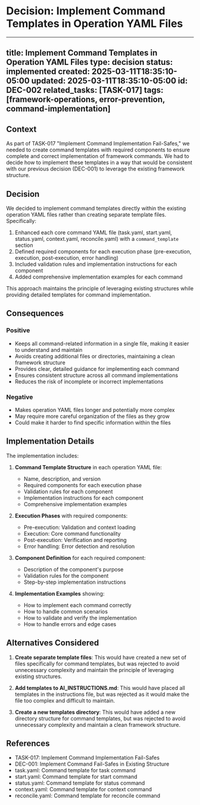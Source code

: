 # Decision: Implement Command Templates in Operation YAML Files
---
title: Implement Command Templates in Operation YAML Files
type: decision
status: implemented
created: 2025-03-11T18:35:10-05:00
updated: 2025-03-11T18:35:10-05:00
id: DEC-002
related_tasks: [TASK-017]
tags: [framework-operations, error-prevention, command-implementation]
---

## Context
As part of TASK-017 "Implement Command Implementation Fail-Safes," we needed to create command templates with required components to ensure complete and correct implementation of framework commands. We had to decide how to implement these templates in a way that would be consistent with our previous decision (DEC-001) to leverage the existing framework structure.

## Decision
We decided to implement command templates directly within the existing operation YAML files rather than creating separate template files. Specifically:

1. Enhanced each core command YAML file (task.yaml, start.yaml, status.yaml, context.yaml, reconcile.yaml) with a `command_template` section
2. Defined required components for each execution phase (pre-execution, execution, post-execution, error handling)
3. Included validation rules and implementation instructions for each component
4. Added comprehensive implementation examples for each command

This approach maintains the principle of leveraging existing structures while providing detailed templates for command implementation.

## Consequences

### Positive
- Keeps all command-related information in a single file, making it easier to understand and maintain
- Avoids creating additional files or directories, maintaining a clean framework structure
- Provides clear, detailed guidance for implementing each command
- Ensures consistent structure across all command implementations
- Reduces the risk of incomplete or incorrect implementations

### Negative
- Makes operation YAML files longer and potentially more complex
- May require more careful organization of the files as they grow
- Could make it harder to find specific information within the files

## Implementation Details
The implementation includes:

1. **Command Template Structure** in each operation YAML file:
   - Name, description, and version
   - Required components for each execution phase
   - Validation rules for each component
   - Implementation instructions for each component
   - Comprehensive implementation examples

2. **Execution Phases** with required components:
   - Pre-execution: Validation and context loading
   - Execution: Core command functionality
   - Post-execution: Verification and reporting
   - Error handling: Error detection and resolution

3. **Component Definition** for each required component:
   - Description of the component's purpose
   - Validation rules for the component
   - Step-by-step implementation instructions

4. **Implementation Examples** showing:
   - How to implement each command correctly
   - How to handle common scenarios
   - How to validate and verify the implementation
   - How to handle errors and edge cases

## Alternatives Considered
1. **Create separate template files**: This would have created a new set of files specifically for command templates, but was rejected to avoid unnecessary complexity and maintain the principle of leveraging existing structures.

2. **Add templates to AI_INSTRUCTIONS.md**: This would have placed all templates in the instructions file, but was rejected as it would make the file too complex and difficult to maintain.

3. **Create a new templates directory**: This would have added a new directory structure for command templates, but was rejected to avoid unnecessary complexity and maintain a clean framework structure.

## References
- TASK-017: Implement Command Implementation Fail-Safes
- DEC-001: Implement Command Fail-Safes in Existing Structure
- task.yaml: Command template for task command
- start.yaml: Command template for start command
- status.yaml: Command template for status command
- context.yaml: Command template for context command
- reconcile.yaml: Command template for reconcile command 